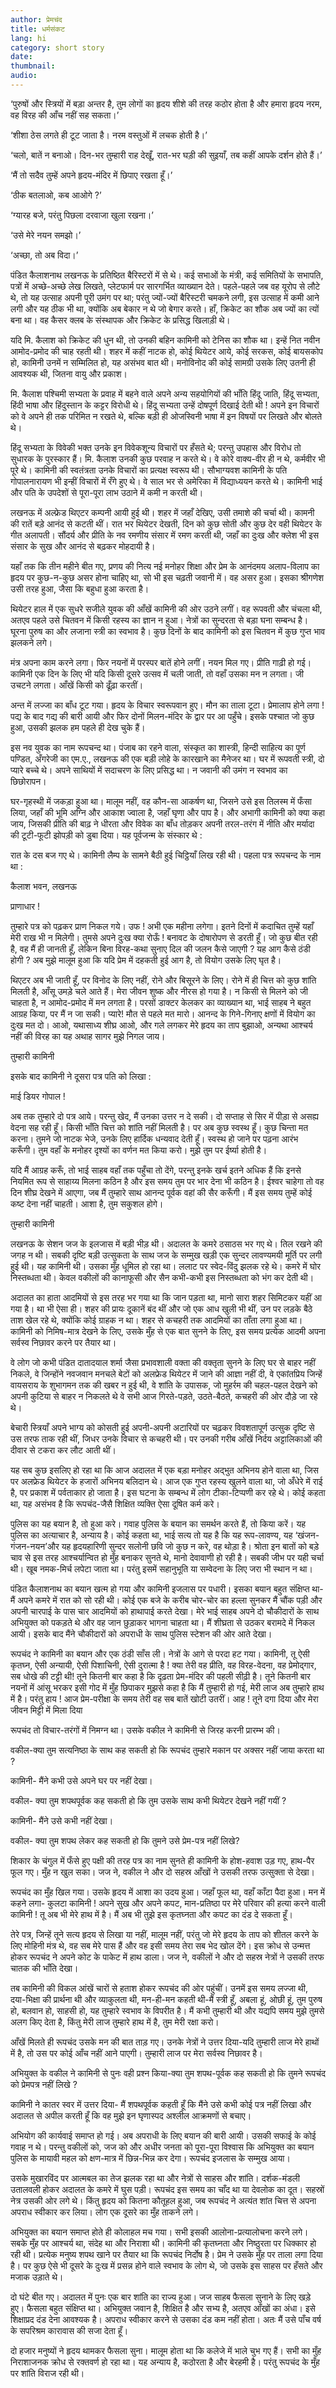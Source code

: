 ```yaml
---
author: प्रेमचंद
title: धर्मसंकट
lang: hi
category: short story
date: 
thumbnail: 
audio:
---
```


‘पुरुषों और स्त्रियों में बड़ा अन्तर है, तुम लोगों का हृदय शीशे की तरह कठोर होता है और हमारा हृदय नरम, वह विरह की आँच नहीं सह सकता।’

‘शीशा ठेस लगते ही टूट जाता है। नरम वस्तुओं में लचक होती है।’

‘चलो, बातें न बनाओ। दिन-भर तुम्हारी राह देखूँ, रात-भर घड़ी की सुइयाँ, तब कहीं आपके दर्शन होते हैं।’

‘मैं तो सदैव तुम्हें अपने हृदय-मंदिर में छिपाए रखता हूँ।’

‘ठीक बतलाओ, कब आओगे ?’

‘ग्यारह बजे, परंतु पिछला दरवाजा खुला रखना।’

‘उसे मेरे नयन समझो।’

‘अच्छा, तो अब विदा।’

पंडित कैलाशनाथ लखनऊ के प्रतिष्ठित बैरिस्टरों में से थे। कई सभाओं के मंत्री, कई समितियों के सभापति, पत्रों में अच्छे-अच्छे लेख लिखते, प्लेटफार्म पर सारगर्भित व्याख्यान देते। पहले-पहले जब वह यूरोप से लौटे थे, तो यह उत्साह अपनी पूरी उमंग पर था; परंतु ज्यों-ज्यों बैरिस्टरी चमकने लगी, इस उत्साह में कमी आने लगी और यह ठीक भी था, क्योंकि अब बेकार न थे जो बेगार करते। हाँ, क्रिकेट का शौक अब ज्यों का त्यों बना था। वह कैसर क्लब के संस्थापक और क्रिकेट के प्रसिद्ध खिलाड़ी थे।

यदि मि. कैलाश को क्रिकेट की धुन थी, तो उनकी बहिन कामिनी को टेनिस का शौक था। इन्हें नित नवीन आमोद-प्रमोद की चाह रहती थी। शहर में कहीं नाटक हो, कोई थियेटर आये, कोई सरकस, कोई बायसकोप हो, कामिनी उनमें न सम्मिलित हो, यह असंभव बात थी। मनोविनोद की कोई सामग्री उसके लिए उतनी ही आवश्यक थी, जितना वायु और प्रकाश।

मि. कैलाश पश्चिमी सभ्यता के प्रवाह में बहने वाले अपने अन्य सहयोगियों की भाँति हिंदू जाति, हिंदू सभ्यता, हिंदी भाषा और हिंदुस्तान के कट्टर विरोधी थे। हिंदू सभ्यता उन्हें दोषपूर्ण दिखाई देती थी ! अपने इन विचारों को वे अपने ही तक परिमित न रखते थे, बल्कि बड़ी ही ओजस्विनी भाषा में इन विषयों पर लिखते और बोलते थे। 

हिंदू सभ्यता के विवेकी भक्त उनके इन विवेकशून्य विचारों पर हँसते थे; परन्तु उपहास और विरोध तो सुधारक के पुरस्कार हैं। मि. कैलाश उनकी कुछ परवाह न करते थे। वे कोरे वाक्य-वीर ही न थे, कर्मवीर भी पूरे थे। कामिनी की स्वतंत्रता उनके विचारों का प्रत्यक्ष स्वरूप थी। सौभाग्यवश कामिनी के पति गोपालनारायण भी इन्हीं विचारों में रँगे हुए थे। वे साल भर से अमेरिका में विद्याध्ययन करते थे। कामिनी भाई और पति के उपदेशों से पूरा-पूरा लाभ उठाने में कमी न करती थी।

लखनऊ में अल्फ्रेड थिएटर कम्पनी आयी हुई थी। शहर में जहाँ देखिए, उसी तमाशे की चर्चा थी। कामनी की रातें बड़े आनंद से कटती थीं। रात भर थियेटर देखती, दिन को कुछ सोती और कुछ देर वही थियेटर के गीत अलापती। सौंदर्य और प्रीति के नव रमणीय संसार में रमण करती थी, जहाँ का दुःख और क्लेश भी इस संसार के सुख और आनंद से बढ़कर मोहदायी है।

यहाँ तक कि तीन महीने बीत गए, प्रणय की नित्य नई मनोहर शिक्षा और प्रेम के आनंदमय अलाप-विलाप का हृदय पर कुछ-न-कुछ असर होना चाहिए था, सो भी इस चढ़ती जवानी में। वह असर हुआ। इसका श्रीगणेश उसी तरह हुआ, जैसा कि बहुधा हुआ करता है।

थियेटर हाल में एक सुधरे सजीले युवक की आँखें कामिनी की ओर उठने लगीं। वह रूपवती और चंचला थी, अतएव पहले उसे चितवन में किसी रहस्य का ज्ञान न हुआ। नेत्रों का सुन्दरता से बड़ा घना सम्बन्ध है। घूरना पुरुष का और लजाना स्त्री का स्वभाव है। कुछ दिनों के बाद कामिनी को इस चितवन में कुछ गुप्त भाव झलकने लगे। 

मंत्र अपना काम करने लगा। फिर नयनों में परस्पर बातें होने लगीं। नयन मिल गए। प्रीति गाढ़ी हो गई। कामिनी एक दिन के लिए भी यदि किसी दूसरे उत्सव में चली जाती, तो वहाँ उसका मन न लगता। जी उचटने लगता। आँखें किसी को ढूँढ़ा करतीं।

अन्त में लज्जा का बाँध टूट गया। हृदय के विचार स्वरूपवान हुए। मौन का ताला टूटा। प्रेमालाप होने लगा ! पद्य के बाद गद्य की बारी आयी और फिर दोनों मिलन-मंदिर के द्वार पर आ पहुँचे। इसके पश्चात जो कुछ हुआ, उसकी झलक हम पहले ही देख चुके हैं।

इस नव युवक का नाम रूपचन्द था। पंजाब का रहने वाला, संस्कृत का शास्त्री, हिन्दी साहित्य का पूर्ण पण्डित, अँगरेजी का एम.ए., लखनऊ की एक बड़ी लोहे के कारखाने का मैनेजर था। घर में रूपवती स्त्री, दो प्यारे बच्चे थे। अपने साथियों में सदाचरण के लिए प्रसिद्ध था। न जवानी की उमंग न स्वभाव का छिछोरापन। 

घर-गृहस्थी में जकड़ा हुआ था। मालूम नहीं, वह कौन-सा आकर्षण था, जिसने उसे इस तिलस्म में फँसा लिया, जहाँ की भूमि अग्नि और आकाश ज्वाला है, जहाँ घृणा और पाप है। और अभागी कामिनी को क्या कहा जाय, जिसकी प्रीति की बाढ़ ने धीरता और विवेक का बाँध तोड़कर अपनी तरल-तरंग में नीति और मर्यादा की टूटी-फूटी झोपड़ी को डुबा दिया। यह पूर्वजन्म के संस्कार थे :

रात के दस बज गए थे। कामिनी लैम्प के सामने बैठी हुई चिट्ठियाँ लिख रही थी। पहला पत्र रूपचन्द के नाम था :

कैलाश भवन, लखनऊ

प्राणाधार !

तुम्हारे पत्र को पढ़कर प्राण निकल गये। उफ ! अभी एक महीना लगेगा। इतने दिनों में कदाचित तुम्हें यहाँ मेरी राख भी न मिलेगी। तुमसे अपने दुःख क्या रोऊँ ! बनावट के दोषारोपण से डरती हूँ। जो कुछ बीत रही है, वह मैं ही जानती हूँ, लेकिन बिना विरह-कथा सुनाए दिल की जलन कैसे जाएगी ? यह आग कैसे ठंडी होगी ? अब मुझे मालूम हुआ कि यदि प्रेम में दहकती हुई आग है, तो वियोग उसके लिए घृत है। 

थिएटर अब भी जाती हूँ, पर विनोद के लिए नहीं, रोने और बिसूरने के लिए। रोने में ही चित्त को कुछ शांति मिलती है, आँसू उमड़े चले आते हैं। मेरा जीवन शुष्क और नीरस हो गया है। न किसी से मिलने को जी चाहता है, न आमोद-प्रमोद में मन लगता है। परसों डाक्टर केलकर का व्याख्यान था, भाई साहब ने बहुत आग्रह किया, पर मैं न जा सकी। प्यारे! मौत से पहले मत मारो। आनन्द के गिने-गिनाए क्षणों में वियोग का दुःख मत दो। आओ, यथासाध्य शीघ्र आओ, और गले लगकर मेरे हृदय का ताप बुझाओ, अन्यथा आश्चर्य नहीं की विरह का यह अथाह सागर मुझे निगल जाय।

तुम्हारी कामिनी

इसके बाद कामिनी ने दूसरा पत्र पति को लिखा :

माई डियर गोपाल !

अब तक तुम्हारे दो पत्र आये। परन्तु खेद, मैं उनका उत्तर न दे सकी। दो सप्ताह से सिर में पीड़ा से असह्य वेदना सह रही हूँ। किसी भाँति चित्त को शांति नहीं मिलती है। पर अब कुछ स्वस्थ हूँ। कुछ चिन्ता मत करना। तुमने जो नाटक भेजे, उनके लिए हार्दिक धन्यवाद देती हूँ। स्वस्थ हो जाने पर पढ़ना आरंभ करूँगी। तुम वहाँ के मनोहर दृश्यों का वर्णन मत किया करो। मुझे तुम पर ईर्ष्या होती है। 

यदि मैं आग्रह करूँ, तो भाई साहब वहाँ तक पहुँचा तो देंगे, परन्तु इनके खर्च इतने अधिक हैं कि इनसे नियमित रूप से साहाय्य मिलना कठिन है और इस समय तुम पर भार देना भी कठिन है। ईश्वर चाहेगा तो वह दिन शीघ्र देखने में आएगा, जब मैं तुम्हारे साथ आनन्द पूर्वक वहां की सैर करूँगी। मैं इस समय तुम्हें कोई कष्ट देना नहीं चाहती। आशा है, तुम सकुशल होगे।

तुम्हारी कामिनी

लखनऊ के सेशन जज के इलजास में बड़ी भीड़ थी। अदालत के कमरे ठसाठस भर गए थे। तिल रखने की जगह न थी। सबकी दृष्टि बड़ी उत्सुकता के साथ जज के सम्मुख खड़ी एक सुन्दर लावण्यमयी मूर्ति पर लगी हुई थी। यह कामिनी थी। उसका मुँह धूमिल हो रहा था। ललाट पर स्वेद-विंदु झलक रहे थे। कमरे में घोर निस्तब्धता थी। केवल वकीलों की कानाफूसी और सैन कभी-कभी इस निस्तब्धता को भंग कर देती थी। 

अदालत का हाता आदमियों से इस तरह भर गया था कि जान पड़ता था, मानो सारा शहर सिमिटकर यहीं आ गया है। था भी ऐसा ही। शहर की प्रायः दूकानें बंद थीं और जो एक आध खुली भी थीं, उन पर लड़के बैठे ताश खेल रहे थे, क्योंकि कोई ग्राहक न था। शहर से कचहरी तक आदमियों का ताँता लगा हुआ था। कामिनी को निमिष-मात्र देखने के लिए, उसके मुँह से एक बात सुनने के लिए, इस समय प्रत्येक आदमी अपना सर्वस्व निछावर करने पर तैयार था। 

वे लोग जो कभी पंडित दातादयाल शर्मा जैसा प्रभावशाली वक्ता की वक्तृता सुनने के लिए घर से बाहर नहीं निकले, वे जिन्होंने नवजवान मनचले बेटों को अलफ्रेड थियेटर में जाने की आज्ञा नहीं दी, वे एकांतप्रिय जिन्हें वायसराय के शुभागमन तक की खबर न हुई थी, वे शांति के उपासक, जो मुहर्रम की चहल-पहल देखने को अपनी कुटिया से बाहर न निकलते थे वे सभी आज गिरते-पड़ते, उठते-बैठते, कचहरी की ओर दौड़े जा रहे थे। 

बेचारी स्त्रियाँ अपने भाग्य को कोसती हुई अपनी-अपनी अटारियों पर चढ़कर विवशतापूर्ण उत्सुक दृष्टि से उस तरफ ताक रही थीं, जिधर उनके विचार से कचहरी थी। पर उनकी गरीब आँखें निर्दय अट्टालिकाओं की दीवार से टकरा कर लौट आती थीं।

यह सब कुछ इसलिए हो रहा था कि आज अदालत में एक बड़ा मनोहर अद्भुत अभिनय होने वाला था, जिस पर अलफ्रेड थियेटर के हजारों अभिनय बलिदान थे। आज एक गुप्त रहस्य खुलने वाला था, जो अँधेरे में राई है, पर प्रकाश में पर्वताकार हो जाता है। इस घटना के सम्बन्ध में लोग टीका-टिप्पणी कर रहे थे। कोई कहता था, यह असंभव है कि रूपचंद-जैसै शिक्षित व्यक्ति ऐसा दूषित कर्म करे। 

पुलिस का यह बयान है, तो हुआ करे। गवाह पुलिस के बयान का समर्थन करते हैं, तो किया करें। यह पुलिस का अत्याचार है, अन्याय है। कोई कहता था, भाई सत्य तो यह है कि यह रूप-लावण्य, यह ‘खंजन-गंजन-नयन’और यह हृदयहारिणी सुन्दर सलोनी छवि जो कुछ न करे, वह थोड़ा है। श्रोता इन बातों को बड़े चाव से इस तरह आश्चर्यान्वित हो मुँह बनाकर सुनते थे, मानो देवावाणी हो रही है। सबकी जीभ पर यही चर्चा थी। खूब नमक-मिर्च लपेटा जाता था। परंतु इसमें सहानुभूति या सम्वेदना के लिए जरा भी स्थान न था।

पंडित कैलाशनाथ का बयान खत्म हो गया और कामिनी इजलास पर पधारी। इसका बयान बहुत संक्षिप्त था-मैं अपने कमरे में रात को सो रही थी। कोई एक बजे के करीब चोर-चोर का हल्ला सुनकर मैं चौंक पड़ी और अपनी चारपाई के पास चार आदमियों को हाथापाई करते देखा। मेरे भाई साहब अपने दो चौकीदारों के साथ अभियुक्त को पकड़ते थे और वह जान छुड़ाकर भागना चाहता था। मैं शीघ्रता से उठकर बरामदे में निकल आयी। इसके बाद मैंने चौकीदारों को अपराधी के साथ पुलिस स्टेशन की ओर आते देखा।

रूपचंद ने कामिनी का बयान और एक ठंडी साँस ली। नेत्रों के आगे से परदा हट गया। कामिनी, तू ऐसी कृतघ्न, ऐसी अन्यायी, ऐसी पिशाचिनी, ऐसी दुरात्मा है ! क्या तेरी वह प्रीति, वह विरह-वेदना, वह प्रेमोद्गार, सब धोखे की टट्टी थी! तूने कितनी बार कहा है कि दृढ़ता प्रेम-मंदिर की पहली सीढ़ी है। तूने कितनी बार नयनों में आंसू भरकर इसी गोद में मुँह छिपाकर मुझसे कहा है कि मैं तुम्हारी हो गई, मेरी लाज अब तुम्हारे हाथ में है। परंतु हाय ! आज प्रेम-परीक्षा के समय तेरी वह सब बातें खोटी उतरीं। आह ! तूने दगा दिया और मेरा जीवन मिट्टी में मिला दिया

रूपचंद तो विचार-तरंगों में निमग्न था। उसके वकील ने कामिनी से जिरह करनी प्रारम्भ की।

वकील-क्या तुम सत्यनिष्ठा के साथ कह सकती हो कि रूपचंद तुम्हारे मकान पर अक्सर नहीं जाया करता था ?

कामिनी- मैंने कभी उसे अपने घर पर नहीं देखा।

वकील- क्या तुम शपथपूर्वक कह सकती हो कि तुम उसके साथ कभी थियेटर देखने नहीं गयीं ?

कामिनी- मैंने उसे कभी नहीं देखा।

वकील- क्या तुम शपथ लेकर कह सकती हो कि तुमने उसे प्रेम-पत्र नहीं लिखे?

शिकार के चंगुल में फँसे हुए पक्षी की तरह पत्र का नाम सुनते ही कामिनी के होश-हवाश उड़ गए, हाथ-पैर फूल गए। मुँह न खुल सका। जज ने, वकील ने और दो सहस्र आँखों ने उसकी तरफ उत्सुक्ता से देखा।

रूपचंद का मुँह खिल गया। उसके हृदय में आशा का उदय हुआ। जहाँ फूल था, वहाँ काँटा पैदा हुआ। मन में कहने लगा- कुलटा कामिनी ! अपने सुख और अपने कपट, मान-प्रतिष्ठा पर मेरे परिवार की हत्या करने वाली कामिनी ! तू अब भी मेरे हाथ में है। मैं अब भी तुझे इस कृतघ्नता और कपट का दंड दे सकता हूँ। 

तेरे पत्र, जिन्हें तूने सत्य हृदय से लिखा या नहीं, मालूम नहीं, परंतु जो मेरे हृदय के ताप को शीतल करने के लिए मोहिनी मंत्र थे, वह सब मेरे पास हैं और वह इसी समय तेरा सब भेद खोल देंगे। इस क्रोध से उन्मत्त होकर रूपचंद ने अपने कोट के पाकेट में हाथ डाला। जज ने, वकीलों ने और दो सहस्र नेत्रों ने उसकी तरफ चातक की भाँति देखा।

तब कामिनी की विकल आंखें चारों से हताश होकर रूपचंद की ओर पहुंचीं। उनमें इस समय लज्जा थी, दया-भिक्षा की प्रार्थना थी और व्याकुलता थी, मन-ही-मन कहती थी-मैं स्त्री हूँ, अबला हूं, ओछी हूं, तुम पुरुष हो, बलवान हो, साहसी हो, यह तुम्हारे स्वभाव के विपरीत है। मैं कभी तुम्हारी थी और यद्यपि समय मुझे तुमसे अलग किए देता है, किंतु मेरी लाज तुम्हारे हाथ में है, तुम मेरी रक्षा करो। 

आँखें मिलते ही रूपचंद उसके मन की बात ताड़ गए। उनके नेत्रों ने उत्तर दिया-यदि तुम्हारी लाज मेरे हाथों में है, तो उस पर कोई आँच नहीं आने पाएगी। तुम्हारी लाज पर मेरा सर्वस्व निछावर है।

अभियुक्त के वकील ने कामिनी से पुनः वही प्रश्न किया-क्या तुम शपथ-पूर्वक कह सकती हो कि तुमने रूपचंद को प्रेमपत्र नहीं लिखे ?

कामिनी ने कातर स्वर में उत्तर दिया- मैं शपथपूर्वक कहती हूँ कि मैंने उसे कभी कोई पत्र नहीं लिखा और अदालत से अपील करती हूँ कि वह मुझे इन घृणास्पद अश्लील आक्रमणों से बचाए।

अभियोग की कार्यवाई समाप्त हो गई। अब अपराधी के लिए बयान की बारी आयी। उसकी सफाई के कोई गवाह न थे। परन्तु वकीलों को, जज को और अधीर जनता को पूरा-पूरा विश्वास कि अभियुक्त का बयान पुलिस के मायावी महल को क्षण-मात्र में छिन्न-भिन्न कर देगा। रूपचंद इजलास के सम्मुख आया। 

उसके मुखारविंद पर आत्मबल का तेज झलक रहा था और नेत्रों से साहस और शांति। दर्शक-मंडली उतालवली होकर अदालत के कमरे में घुस पड़ी। रूपचंद इस समय का चाँद था या देवलोक का दूत। सहस्रों नेत्र उसकी ओर लगे थे। किंतु हृदय को कितना कौतूहल हुआ, जब रूपचंद ने अत्यंत शांत चित्त से अपना अपराध स्वीकार कर लिया। लोग एक दूसरे का मुँह ताकने लगे।

अभियुक्त का बयान समाप्त होते ही कोलाहल मच गया। सभी इसकी आलोना-प्रत्यालोचना करने लगे। सबके मुँह पर आश्चर्य था, संदेह था और निराशा थी। कामिनी की कृतघ्नता और निष्ठुरता पर धिक्कार हो रही थी। प्रत्येक मनुष्य शपथ खाने पर तैयार था कि रूपचंद निर्दोष है। प्रेम ने उसके मुँह पर ताला लगा दिया है। पर कुछ ऐसे भी दूसरे के दुःख में प्रसन्न होने वाले स्वभाव के लोग थे, जो उसके इस साहस पर हँसते और मजाक उड़ाते थे।

दो घंटे बीत गए। अदालत में पुनः एक बार शांति का राज्य हुआ। जज साहब फैसला सुनाने के लिए खड़े हुए। फैसला बहुत संक्षिप्त था। अभियुक्त जवान है, शिक्षित है और सभ्य है, अतएव आँखों का अंधा। इसे शिक्षाप्रद दंड देना आवश्यक है। अपराध स्वीकार करने से उसका दंड कम नहीं होता। अतः मैं उसे पाँच वर्ष के सपरिश्रम कारावास की सजा देता हूँ।

दो हजार मनुष्यों ने हृदय थामकर फैसला सुना। मालूम होता था कि कलेजे में भाले चुभ गए हैं। सभी का मुँह निराशाजनक क्रोध से रक्तवर्ण हो रहा था। यह अन्याय है, कठोरता है और बेरहमी है। परंतु रूपचंद के मुँह पर शांति विराज रही थी।
